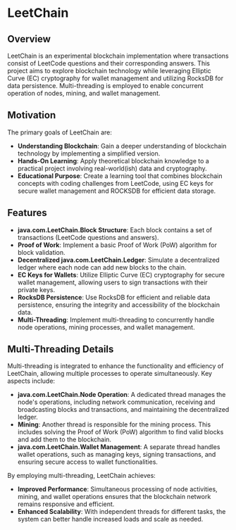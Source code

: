 # LeetChain

## Overview

LeetChain is an experimental blockchain implementation where transactions consist of LeetCode questions and their corresponding answers. This project aims to explore blockchain technology while leveraging Elliptic Curve (EC) cryptography for wallet management and utilizing RocksDB for data persistence. Multi-threading is employed to enable concurrent operation of nodes, mining, and wallet management.

## Motivation

The primary goals of LeetChain are:

- **Understanding Blockchain**: Gain a deeper understanding of blockchain technology by implementing a simplified version.
- **Hands-On Learning**: Apply theoretical blockchain knowledge to a practical project involving real-world(ish) data and cryptography.
- **Educational Purpose**: Create a learning tool that combines blockchain concepts with coding challenges from LeetCode, using EC keys for secure wallet management and ROCKSDB for efficient data storage.

## Features

- **java.com.LeetChain.Block Structure**: Each block contains a set of transactions (LeetCode questions and answers).
- **Proof of Work**: Implement a basic Proof of Work (PoW) algorithm for block validation.
- **Decentralized java.com.LeetChain.Ledger**: Simulate a decentralized ledger where each node can add new blocks to the chain.
- **EC Keys for Wallets**: Utilize Elliptic Curve (EC) cryptography for secure wallet management, allowing users to sign transactions with their private keys.
- **RocksDB Persistence**: Use RocksDB for efficient and reliable data persistence, ensuring the integrity and accessibility of the blockchain data.
- **Multi-Threading**: Implement multi-threading to concurrently handle node operations, mining processes, and wallet management.

## Multi-Threading Details

Multi-threading is integrated to enhance the functionality and efficiency of LeetChain, allowing multiple processes to operate simultaneously. Key aspects include:

- **java.com.LeetChain.Node Operation**: A dedicated thread manages the node's operations, including network communication, receiving and broadcasting blocks and transactions, and maintaining the decentralized ledger.
- **Mining**: Another thread is responsible for the mining process. This includes solving the Proof of Work (PoW) algorithm to find valid blocks and add them to the blockchain.
- **java.com.LeetChain.Wallet Management**: A separate thread handles wallet operations, such as managing keys, signing transactions, and ensuring secure access to wallet functionalities.

By employing multi-threading, LeetChain achieves:

- **Improved Performance**: Simultaneous processing of node activities, mining, and wallet operations ensures that the blockchain network remains responsive and efficient.
- **Enhanced Scalability**: With independent threads for different tasks, the system can better handle increased loads and scale as needed.